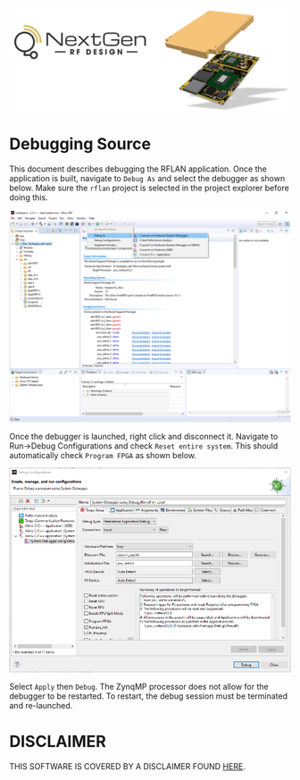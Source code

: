 
![logo](../BytePipe_Logo.png)

# Debugging Source

This document describes debugging the RFLAN application.  Once the application is built, navigate to `Debug As` and select the debugger as shown below.  Make sure the `rflan` project is selected in the project explorer before doing this.

![debug_01](debug_01.png)

Once the debugger is launched, right click and disconnect it.  Navigate to Run->Debug Configurations and check `Reset entire system`.  This should automatically check `Program FPGA` as shown below.

![debug_02](debug_02.png)

Select `Apply` then `Debug`.  The ZynqMP processor does not allow for the debugger to be restarted.  To restart, the debug session must be terminated and re-launched.

# DISCLAIMER

THIS SOFTWARE IS COVERED BY A DISCLAIMER FOUND [HERE](../../DISCLAIMER.md).
